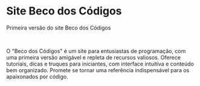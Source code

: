 # Site Beco dos Códigos
<p>Primeira versão do site Beco dos Códigos</p><br>
<p>O "Beco dos Códigos" é um site para entusiastas de programação, com uma primeira versão amigável e repleta de recursos valiosos. Oferece tutoriais, dicas e truques para iniciantes, com interface intuitiva e conteúdo bem organizado. Promete se tornar uma referência indispensável para os apaixonados por código.</p><br>

